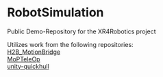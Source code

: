 # RobotSimulation
 Public Demo-Repository for the XR4Robotics project

 Utilizes work from the following repositories:\
 [H2B_MotionBridge](https://github.com/DiarKarim/H2B_MotionBridge)\
 [MoPTeleOp](https://github.com/Jojadud/MoPTeleOp)\
 [unity-quickhull](https://github.com/OskarSigvardsson/unity-quickhull)
 
